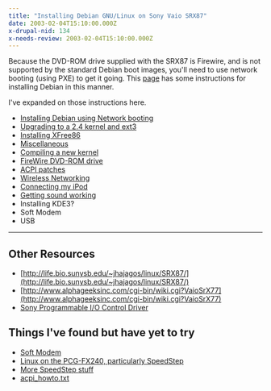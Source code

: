 ```yaml
---
title: "Installing Debian GNU/Linux on Sony Vaio SRX87"
date: 2003-02-04T15:10:00.000Z
x-drupal-nid: 134
x-needs-review: 2003-02-04T15:10:00.000Z
---
```

Because the DVD-ROM drive supplied with the SRX87 is Firewire, and is not supported by the standard Debian boot images, you'll need to use network booting (using PXE) to get it going. This [page](http://theo.me.uk/pages.shtml?page=debremoteboot) has some instructions for installing Debian in this manner.

I've expanded on those instructions here.

*   [Installing Debian using Network booting](http://www.differentpla.net/node/view/155)
*   [Upgrading to a 2.4 kernel and ext3](http://www.differentpla.net/node/view/152)
*   [Installing XFree86](http://www.differentpla.net/node/view/158)
*   [Miscellaneous](http://www.differentpla.net/node/view/154)
*   [Compiling a new kernel](http://www.differentpla.net/node/view/153)
*   [FireWire DVD-ROM drive](http://www.differentpla.net/node/view/150)
*   [ACPI patches](http://www.differentpla.net/node/view/149)
*   [Wireless Networking](http://www.differentpla.net/node/view/157)
*   [Connecting my iPod](http://www.differentpla.net/node/view/151)
*   [Getting sound working](http://www.differentpla.net/node/view/156)
*   Installing KDE3?
*   Soft Modem
*   USB

* * *

## Other Resources

*   [http://life.bio.sunysb.edu/~jhajagos/linux/SRX87/](http://life.bio.sunysb.edu/~jhajagos/linux/SRX87/)
*   [http://www.alphageeksinc.com/cgi-bin/wiki.cgi?VaioSrX77](http://www.alphageeksinc.com/cgi-bin/wiki.cgi?VaioSrX77)
*   [Sony Programmable I/O Control Driver](http://spop.free.fr/sonypi/)

## Things I've found but have yet to try

*   [Soft Modem](http://www.mbsi.ca/cnxtlindrv/hsf/index.html)
*   [Linux on the PCG-FX240, particularly SpeedStep](http://www.pm.waw.pl/~jslupski/vaio/index.cgi)
*   [More SpeedStep stuff](http://www.goof.com/pcg/marc/speedstep.html)
*   [acpi_howto.txt](http://www.columbia.edu/~ariel/acpi/acpi_howto.txt)